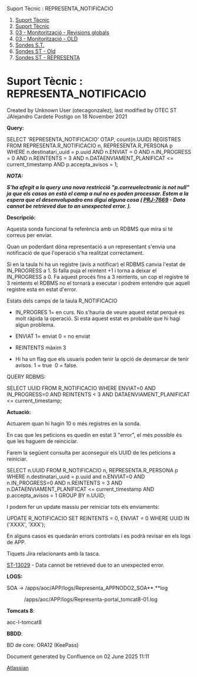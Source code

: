 Suport Tècnic : REPRESENTA\_NOTIFICACIO  

1.  [Suport Tècnic](index.html)
2.  [Suport Tècnic](13893782.html)
3.  [03 - Monitorització - Revisions globals](26313327.html)
4.  [03 - Monitorització - OLD](128647245.html)
5.  [Sondes S.T.](Sondes-S.T._30869120.html)
6.  [Sondes ST - Old](Sondes-ST---Old_41522507.html)
7.  [Sondes ST - REPRESENTA](Sondes-ST---REPRESENTA_28706731.html)

Suport Tècnic : REPRESENTA\_NOTIFICACIO
=======================================

Created by Unknown User (otecagonzalez), last modified by OTEC ST JAlejandro Cardete Postigo on 18 November 2021

  

**Query:**

SELECT 'REPRESENTA\_NOTIFICACIO' OTAP, count(n.UUID) REGISTRES
  FROM REPRESENTA.R\_NOTIFICACIO n, REPRESENTA.R\_PERSONA p
 WHERE n.destinatari\_uuid = p.uuid
   AND n.ENVIAT = 0
   AND n.IN\_PROGRESS = 0
   AND n.REINTENTS = 3
   AND n.DATAENVIAMENT\_PLANIFICAT <= current\_timestamp
   AND p.accepta\_avisos = 1;

_**NOTA:**_

_**S'ha afegit a la query una nova restricció "p.correuelectronic is not null" ja que els casos on està el camp a nul no es poden processar. Estem a la espera que el desenvolupadro ens digui alguna cosa ( [PRJ-7669](https://contacte.aoc.cat/browse/PRJ-7669?src=confmacro) - Data cannot be retrieved due to an unexpected error. ).**_

**Descripció:** 

Aquesta sonda funcional fa referència amb un RDBMS que mira si té correus per enviar.

Quan un poderdant dóna representació a un representant s'envia una notificació de que l'operació s'ha realitzat correctament.

  

Si en la taula hi ha un registre (avís a notificar) el RDBMS canvia l'estat de IN\_PROGRESS a 1. Si falla puja el reintent +1 i torna a deixar el IN\_PROGRESS a 0. Fa aquest procés fins a 3 reintents, un cop el registre té 3 reintents el RDBMS no el tornarà a executar i podrem entendre que aquell registre esta en estat d'error.

  

Estats dels camps de la taula R\_NOTIFICACIO

  

  

*   IN\_PROGRES 1= en curs. No s'hauria de veure aquest estat perquè es molt ràpida la operació. Si esta aquest estat es probable que hi hagi algun problema. 
    
*   ENVIAT 1= enviat 0 = no enviat
    
*   REINTENTS màxim 3
    
*   Hi ha un flag que els usuaris poden tenir la opció de desmarcar de tenir avisos. 1 = true  0 = false. 
    

  

QUERY RDBMS:

 SELECT UUID FROM R\_NOTIFICACIO WHERE ENVIAT=0 AND IN\_PROGRESS=0 AND REINTENTS < 3 AND DATAENVIAMENT\_PLANIFICAT <= current\_timestamp;

  

**Actuació:** 

Actuarem quan hi hagin 10 o més registres en la sonda.

En cas que les peticions es quedin en estat 3 "error", el més possible és que les haguem de reinciciar.

Farem la següent consulta per aconseguir els UUID de les peticions a reiniciar.

SELECT n.UUID FROM R\_NOTIFICACIO n, REPRESENTA.R\_PERSONA p WHERE n.destinatari\_uuid = p.uuid and n.ENVIAT=0 AND n.IN\_PROGRESS=0 AND n.REINTENTS = 3 AND n.DATAENVIAMENT\_PLANIFICAT <= current\_timestamp AND  p.accepta\_avisos = 1 GROUP BY n.UUID;

I podem fer un update massiu per reiniciar tots els enviaments:

UPDATE R\_NOTIFICACIO SET REINTENTS = 0, ENVIAT = 0 WHERE UUID IN ('XXXX',
'XXX');

En alguns casos es quedarán errors controlats i es podrà revisar en els logs de APP.

Tiquets Jira relacionants amb la tasca.

[ST-13029](https://contacte.aoc.cat/browse/ST-13029?src=confmacro) - Data cannot be retrieved due to an unexpected error.

**LOGS:**

SOA -> /apps/aoc/APP/logs/Representa\_APPNODO2\_SOA**.**log

            /apps/aoc/APP/logs/Representa-portal\_tomcat8-01.log

**Tomcats 8**:

aoc-l-tomcat8

**BBDD**:

BD de core: ORA12 (KeePass)

  

Document generated by Confluence on 02 June 2025 11:11

[Atlassian](http://www.atlassian.com/)